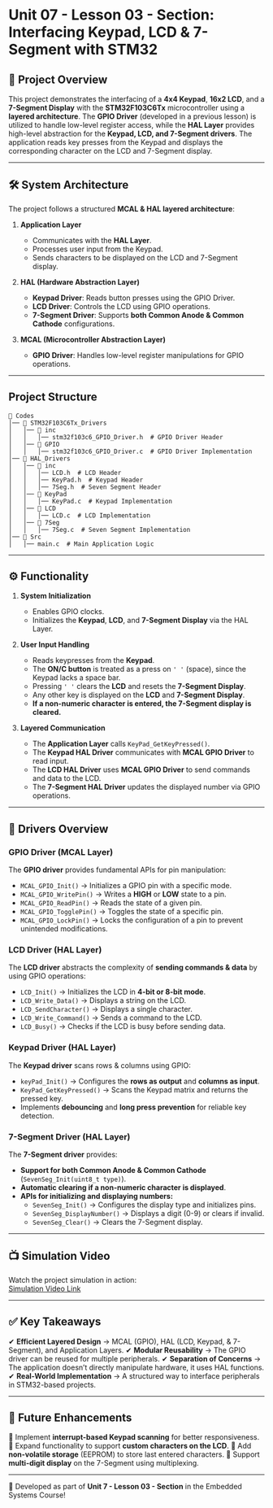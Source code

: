 # Unit 07 - Lesson 03 - Section: Interfacing Keypad, LCD & 7-Segment with STM32

## **📌 Project Overview**
This project demonstrates the interfacing of a **4x4 Keypad**, **16x2 LCD**, and a **7-Segment Display** with the **STM32F103C6Tx** microcontroller using a **layered architecture**. The **GPIO Driver** (developed in a previous lesson) is utilized to handle low-level register access, while the **HAL Layer** provides high-level abstraction for the **Keypad, LCD, and 7-Segment drivers**. The application reads key presses from the Keypad and displays the corresponding character on the LCD and 7-Segment display.

---

## **🛠️ System Architecture**
The project follows a structured **MCAL & HAL layered architecture**:

1. **Application Layer**
   - Communicates with the **HAL Layer**.
   - Processes user input from the Keypad.
   - Sends characters to be displayed on the LCD and 7-Segment display.

2. **HAL (Hardware Abstraction Layer)**
   - **Keypad Driver**: Reads button presses using the GPIO Driver.
   - **LCD Driver**: Controls the LCD using GPIO operations.
   - **7-Segment Driver**: Supports **both Common Anode & Common Cathode** configurations.

3. **MCAL (Microcontroller Abstraction Layer)**
   - **GPIO Driver**: Handles low-level register manipulations for GPIO operations.

---

## **Project Structure**
```
📂 Codes
│── 📂 STM32F103C6Tx_Drivers 
│   │── 📂 inc
│   │   │── stm32f103c6_GPIO_Driver.h  # GPIO Driver Header
│   │── 📂 GPIO
│   │   │── stm32f103c6_GPIO_Driver.c  # GPIO Driver Implementation
│── 📂 HAL_Drivers
│   │── 📂 inc
│   │   │── LCD.h  # LCD Header
│   │   │── KeyPad.h  # Keypad Header
│   │   │── 7Seg.h  # Seven Segment Header
│   │── 📂 KeyPad
│   │   │── KeyPad.c  # Keypad Implementation
│   │── 📂 LCD
│   │   │── LCD.c  # LCD Implementation
│   │── 📂 7Seg
│   │   │── 7Seg.c  # Seven Segment Implementation
│── 📂 Src
│   │── main.c  # Main Application Logic
```

---

## **⚙️ Functionality**
1. **System Initialization**
   - Enables GPIO clocks.
   - Initializes the **Keypad**, **LCD**, and **7-Segment Display** via the HAL Layer.

2. **User Input Handling**
   - Reads keypresses from the **Keypad**.
   - The **ON/C button** is treated as a press on `' '` (space), since the Keypad lacks a space bar.
   - Pressing `' '` clears the **LCD** and resets the **7-Segment Display**.
   - Any other key is displayed on the **LCD** and **7-Segment Display**.
   - **If a non-numeric character is entered, the 7-Segment display is cleared.**

3. **Layered Communication**
   - The **Application Layer** calls `KeyPad_GetKeyPressed()`.
   - The **Keypad HAL Driver** communicates with **MCAL GPIO Driver** to read input.
   - The **LCD HAL Driver** uses **MCAL GPIO Driver** to send commands and data to the LCD.
   - The **7-Segment HAL Driver** updates the displayed number via GPIO operations.

---

## **🔧 Drivers Overview**
### **GPIO Driver (MCAL Layer)**
The **GPIO driver** provides fundamental APIs for pin manipulation:
- `MCAL_GPIO_Init()` → Initializes a GPIO pin with a specific mode.
- `MCAL_GPIO_WritePin()` → Writes a **HIGH** or **LOW** state to a pin.
- `MCAL_GPIO_ReadPin()` → Reads the state of a given pin.
- `MCAL_GPIO_TogglePin()` → Toggles the state of a specific pin.
- `MCAL_GPIO_LockPin()` → Locks the configuration of a pin to prevent unintended modifications.

### **LCD Driver (HAL Layer)**
The **LCD driver** abstracts the complexity of **sending commands & data** by using GPIO operations:
- `LCD_Init()` → Initializes the LCD in **4-bit or 8-bit mode**.
- `LCD_Write_Data()` → Displays a string on the LCD.
- `LCD_SendCharacter()` → Displays a single character.
- `LCD_Write_Command()` → Sends a command to the LCD.
- `LCD_Busy()` → Checks if the LCD is busy before sending data.

### **Keypad Driver (HAL Layer)**
The **Keypad driver** scans rows & columns using GPIO:
- `keyPad_Init()` → Configures the **rows as output** and **columns as input**.
- `KeyPad_GetKeyPressed()` → Scans the Keypad matrix and returns the pressed key.
- Implements **debouncing** and **long press prevention** for reliable key detection.

### **7-Segment Driver (HAL Layer)**
The **7-Segment driver** provides:
- **Support for both Common Anode & Common Cathode** (`SevenSeg_Init(uint8_t type)`).
- **Automatic clearing if a non-numeric character is displayed**.
- **APIs for initializing and displaying numbers:**
  - `SevenSeg_Init()` → Configures the display type and initializes pins.
  - `SevenSeg_DisplayNumber()` → Displays a digit (0-9) or clears if invalid.
  - `SevenSeg_Clear()` → Clears the 7-Segment display.

---

## **📺 Simulation Video**
Watch the project simulation in action:  
[Simulation Video Link](https://drive.google.com/drive/folders/102GUbOr1Ug8HQSL8okD3Vu_Qg5a8cGet?usp=sharing)

---

## **✅ Key Takeaways**
✔ **Efficient Layered Design** → MCAL (GPIO), HAL (LCD, Keypad, & 7-Segment), and Application Layers.
✔ **Modular Reusability** → The GPIO driver can be reused for multiple peripherals.
✔ **Separation of Concerns** → The application doesn’t directly manipulate hardware, it uses HAL functions.
✔ **Real-World Implementation** → A structured way to interface peripherals in STM32-based projects.

---

## **🚀 Future Enhancements**
🔹 Implement **interrupt-based Keypad scanning** for better responsiveness.
🔹 Expand functionality to support **custom characters on the LCD**.
🔹 Add **non-volatile storage** (EEPROM) to store last entered characters.
🔹 Support **multi-digit display** on the 7-Segment using multiplexing.

---

🚀 Developed as part of **Unit 7 - Lesson 03 - Section** in the Embedded Systems Course!
